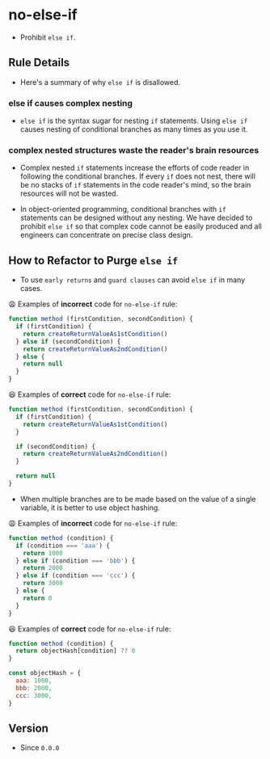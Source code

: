 # no-else-if

* Prohibit `else if`.

## Rule Details

* Here's a summary of why `else if` is disallowed.

### else if causes complex nesting

* `else if` is the syntax sugar for nesting `if` statements. Using `else if` causes nesting of conditional branches as many times as you use it.

### complex nested structures waste the reader's brain resources

* Complex nested `if` statements increase the efforts of code reader in following the conditional branches. If every `if` does not nest, there will be no stacks of `if` statements in the code reader's mind, so the brain resources will not be wasted.

* In object-oriented programming, conditional branches with `if` statements can be designed without any nesting. We have decided to prohibit `else if` so that complex code cannot be easily produced and all engineers can concentrate on precise class design.

## How to Refactor to Purge `else if`

* To use `early returns` and `guard clauses` can avoid `else if` in many cases.

😩 Examples of **incorrect** code for `no-else-if` rule:

```js
function method (firstCondition, secondCondition) {
  if (firstCondition) {
    return createReturnValueAs1stCondition()
  } else if (secondCondition) {
    return createReturnValueAs2ndCondition()
  } else {
    return null
  }
}
```

😆 Examples of **correct** code for `no-else-if` rule:

```js
function method (firstCondition, secondCondition) {
  if (firstCondition) {
    return createReturnValueAs1stCondition()
  }

  if (secondCondition) {
    return createReturnValueAs2ndCondition()
  }

  return null
}
```

* When multiple branches are to be made based on the value of a single variable, it is better to use object hashing.

😩 Examples of **incorrect** code for `no-else-if` rule:

```js
function method (condition) {
  if (condition === 'aaa') {
    return 1000
  } else if (condition === 'bbb') {
    return 2000
  } else if (condition === 'ccc') {
    return 3000
  } else {
    return 0
  }
}
```

😆 Examples of **correct** code for `no-else-if` rule:

```js
function method (condition) {
  return objectHash[condition] ?? 0
}

const objectHash = {
  aaa: 1000,
  bbb: 2000,
  ccc: 3000,
}
```

## Version

* Since `0.0.0`
